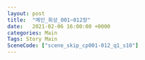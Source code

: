 ```yaml
---
layout: post
title:  "메인_회상_001~012장"
date:   2021-02-06 16:00:00 +0000
categories: Main
Tags: Story Main
SceneCode: ["scene_skip_cp001-012_q1_s10"]
---
```

